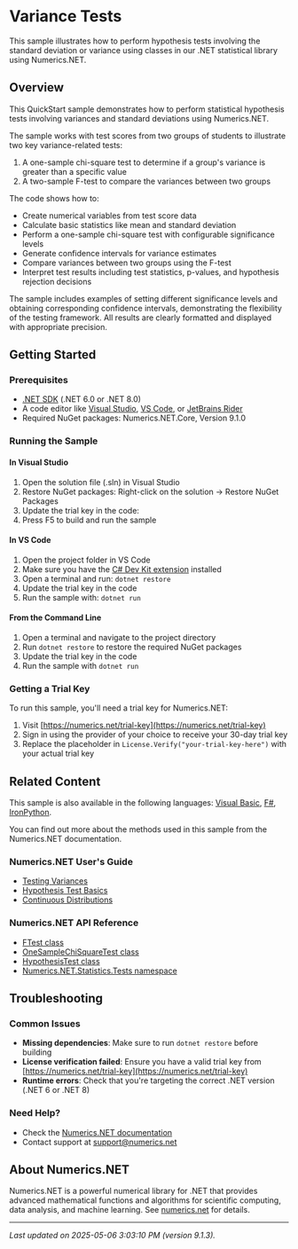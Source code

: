 # Variance Tests

This sample illustrates how to perform hypothesis tests involving the standard deviation or variance using classes in our .NET statistical library using Numerics.NET.

## Overview

This QuickStart sample demonstrates how to perform statistical hypothesis tests involving variances and 
standard deviations using Numerics.NET.

The sample works with test scores from two groups of students to illustrate two key variance-related 
tests:

1. A one-sample chi-square test to determine if a group's variance is greater than a specific value
2. A two-sample F-test to compare the variances between two groups

The code shows how to:
- Create numerical variables from test score data
- Calculate basic statistics like mean and standard deviation
- Perform a one-sample chi-square test with configurable significance levels
- Generate confidence intervals for variance estimates
- Compare variances between two groups using the F-test
- Interpret test results including test statistics, p-values, and hypothesis rejection decisions

The sample includes examples of setting different significance levels and obtaining corresponding 
confidence intervals, demonstrating the flexibility of the testing framework. All results are clearly
formatted and displayed with appropriate precision.


## Getting Started

### Prerequisites

- [.NET SDK](https://dotnet.microsoft.com/download) (.NET 6.0 or .NET 8.0)
- A code editor like [Visual Studio](https://visualstudio.microsoft.com/), [VS Code](https://code.visualstudio.com/), or [JetBrains Rider](https://www.jetbrains.com/rider/)
- Required NuGet packages: Numerics.NET.Core, Version 9.1.0

### Running the Sample

#### In Visual Studio
1. Open the solution file (.sln) in Visual Studio
2. Restore NuGet packages: Right-click on the solution → Restore NuGet Packages
3. Update the trial key in the code:
4. Press F5 to build and run the sample

#### In VS Code

1. Open the project folder in VS Code
2. Make sure you have the [C# Dev Kit extension](https://marketplace.visualstudio.com/items?itemName=ms-dotnettools.csdevkit) installed
3. Open a terminal and run: `dotnet restore`
4. Update the trial key in the code 
5. Run the sample with: `dotnet run`

#### From the Command Line

1. Open a terminal and navigate to the project directory
2. Run `dotnet restore` to restore the required NuGet packages
3. Update the trial key in the code
4. Run the sample with `dotnet run`

### Getting a Trial Key

To run this sample, you'll need a trial key for Numerics.NET:

1. Visit [https://numerics.net/trial-key](https://numerics.net/trial-key)
2. Sign in using the provider of your choice to receive your 30-day trial key
3. Replace the placeholder in `License.Verify("your-trial-key-here")` with your actual trial key

## Related Content

This sample is also available in the following languages: 
[Visual Basic](https://github.com/NumericsDotNet/quickstart-visualbasic/tree/net6.0/statistics/hypothesis-tests/variance-tests), [F#](https://github.com/NumericsDotNet/quickstart-fsharp/tree/net6.0/statistics/hypothesis-tests/variance-tests), [IronPython](https://github.com/NumericsDotNet/quickstart-ironpython/tree/net6.0/statistics/hypothesis-tests/variance-tests).

You can find out more about the methods used in this sample from the Numerics.NET documentation.

### Numerics.NET User's Guide

- [Testing Variances](https://numerics.netstatistics/hypothesis-tests/testing-variances)
- [Hypothesis Test Basics](https://numerics.netstatistics/hypothesis-tests/hypothesis-test-basics)
- [Continuous Distributions](https://numerics.netstatistics/continuous-distributions/continuous-distributions)

### Numerics.NET API Reference

- [FTest class](https://numerics.net/documentation/latest/reference/numerics.net.statistics.tests.ftest)
- [OneSampleChiSquareTest class](https://numerics.net/documentation/latest/reference/numerics.net.statistics.tests.onesamplechisquaretest)
- [HypothesisTest class](https://numerics.net/documentation/latest/reference/numerics.net.statistics.tests.hypothesistest)
- [Numerics.NET.Statistics.Tests namespace](https://numerics.net/documentation/latest/reference/numerics.net.statistics.tests)


## Troubleshooting

### Common Issues

- **Missing dependencies**: Make sure to run `dotnet restore` before building
- **License verification failed**: Ensure you have a valid trial key from [https://numerics.net/trial-key](https://numerics.net/trial-key)
- **Runtime errors**: Check that you're targeting the correct .NET version (.NET 6 or .NET 8)

### Need Help?

- Check the [Numerics.NET documentation](https://numerics.net/documentation/)
- Contact support at [support@numerics.net](mailto:support@numerics.net?subject=VarianceTests%20QuickStart%20Sample%20%28C%23%29)

## About Numerics.NET

Numerics.NET is a powerful numerical library for .NET that provides advanced mathematical 
functions and algorithms for scientific computing, data analysis, and machine learning.
See [numerics.net](https://numerics.net) for details.

---

_Last updated on 2025-05-06 3:03:10 PM (version 9.1.3)._
